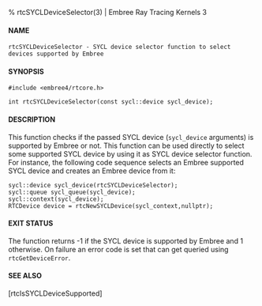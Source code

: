 % rtcSYCLDeviceSelector(3) | Embree Ray Tracing Kernels 3

#### NAME

    rtcSYCLDeviceSelector - SYCL device selector function to select devices supported by Embree

#### SYNOPSIS

    #include <embree4/rtcore.h>

    int rtcSYCLDeviceSelector(const sycl::device sycl_device);

#### DESCRIPTION

This function checks if the passed SYCL device (`sycl_device`
arguments) is supported by Embree or not. This function can be used
directly to select some supported SYCL device by using it as SYCL
device selector function. For instance, the following code sequence
selects an Embree supported SYCL device and creates an Embree device
from it:

    sycl::device sycl_device(rtcSYCLDeviceSelector);
    sycl::queue sycl_queue(sycl_device);
    sycl::context(sycl_device);
    RTCDevice device = rtcNewSYCLDevice(sycl_context,nullptr);

#### EXIT STATUS

The function returns -1 if the SYCL device is supported by Embree and
1 otherwise. On failure an error code is set that can get queried
using `rtcGetDeviceError`.

#### SEE ALSO

[rtcIsSYCLDeviceSupported]
